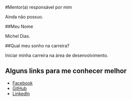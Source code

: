 #Mentor(a) responsável por mim

Ainda não possuo.

##Meu Nome

Michel Dias.

##Qual meu sonho na carreira?

Iniciar minha carreira na área de desenvolvimento.

## Alguns links para me conhecer melhor
- [Facebook](https://www.facebook.com/michel.dias.96)
- [GitHub](https://github.com/micheldias)
- [LinkedIn](https://br.linkedin.com/in/michel-dias-24123530)
